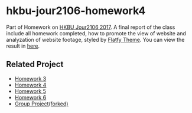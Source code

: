 # hkbu-jour2106-homework4

Part of Homework on [HKBU Jour2106 2017](http://datavis.studio/2017/projects/). A final report of the class include all homework completed, how to promote the view of website and analyzation of website footage, styled by [Flatfy Theme](https://github.com/andreagalanti/Flatfy-Free-Flat-and-Responsive-HTML5-Template). 
You can view the result in [here](https://chlorella.github.io/hkbu-jour-2106-homework6).

## Related Project
- [Homework 3](https://github.com/chlorella/hkbu-jour-2106-homework3)
- [Homework 4](https://github.com/chlorella/hkbu-jour-2106-homework4)
- [Homework 5](https://github.com/chlorella/hkbu-jour-2106-homework5)
- [Homework 6](https://github.com/chlorella/hkbu-jour-2106-homework6)
- [Group Project(forked)](https://github.com/chlorella/glotravel)
